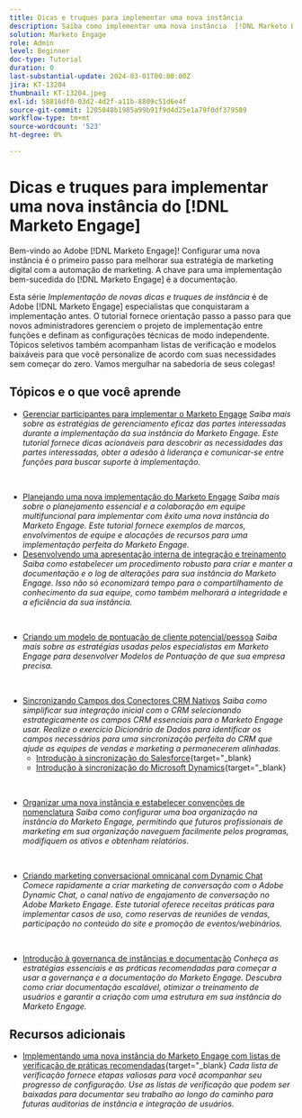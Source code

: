 ```yaml
---
title: Dicas e truques para implementar uma nova instância
description: Saiba como implementar uma nova instância  [!DNL Marketo Engage]  para aproveitar ao máximo sua capacidade.
solution: Marketo Engage
role: Admin
level: Beginner
doc-type: Tutorial
duration: 0
last-substantial-update: 2024-03-01T00:00:00Z
jira: KT-13204
thumbnail: KT-13204.jpeg
exl-id: 58816df0-03d2-4d2f-a11b-8809c51d6e4f
source-git-commit: 1205848b1985a99b91f9d4d25e1a79f0df379589
workflow-type: tm+mt
source-wordcount: '523'
ht-degree: 0%

---
```


# Dicas e truques para implementar uma nova instância do [!DNL Marketo Engage]

Bem-vindo ao Adobe [!DNL Marketo Engage]! Configurar uma nova instância é o primeiro passo para melhorar sua estratégia de marketing digital com a automação de marketing. A chave para uma implementação bem-sucedida do [!DNL Marketo Engage] é a documentação.

Esta série _Implementação de novas dicas e truques de instância_ é de Adobe [!DNL Marketo Engage] especialistas que conquistaram a implementação antes. O tutorial fornece orientação passo a passo para que novos administradores gerenciem o projeto de implementação entre funções e definam as configurações técnicas de modo independente. Tópicos seletivos também acompanham listas de verificação e modelos baixáveis para que você personalize de acordo com suas necessidades sem começar do zero. Vamos mergulhar na sabedoria de seus colegas!

## Tópicos e o que você aprende

* [Gerenciar participantes para implementar o Marketo Engage](/help/marketo-tutorial-implementing-new-instance/managing-stakeholder-communications.md)
  *Saiba mais sobre as estratégias de gerenciamento eficaz das partes interessadas durante a implementação da sua instância do Marketo Engage. Este tutorial fornece dicas acionáveis para descobrir as necessidades das partes interessadas, obter a adesão à liderança e comunicar-se entre funções para buscar suporte à implementação.*
<br>

* [Planejando uma nova implementação do Marketo Engage](/help/marketo-tutorial-implementing-new-instance/planning-for-new-implementation.md)
  *Saiba mais sobre o planejamento essencial e a colaboração em equipe multifuncional para implementar com êxito uma nova instância do Marketo Engage. Este tutorial fornece exemplos de marcos, envolvimentos de equipe e alocações de recursos para uma implementação perfeita do Marketo Engage.*
  <br>
* [Desenvolvendo uma apresentação interna de integração e treinamento](/help/marketo-tutorial-implementing-new-instance/internal-training-roadshow.md)
  *Saiba como estabelecer um procedimento robusto para criar e manter a documentação e o log de alterações para sua instância do Marketo Engage. Isso não só economizará tempo para o compartilhamento de conhecimento da sua equipe, como também melhorará a integridade e a eficiência da sua instância.*
<br>

* [Criando um modelo de pontuação de cliente potencial/pessoa](/help/marketo-tutorial-implementing-new-instance/building-person-scoring-model.md)
  *Saiba mais sobre as estratégias usadas pelos especialistas em Marketo Engage para desenvolver Modelos de Pontuação de que sua empresa precisa.*
<br>

* [Sincronizando Campos dos Conectores CRM Nativos](/help/marketo-tutorial-implementing-new-instance/syncing-fields-for-crm-integration.md)
  *Saiba como simplificar sua integração inicial com o CRM selecionando estrategicamente os campos CRM essenciais para o Marketo Engage usar. Realize o exercício Dicionário de Dados para identificar os campos necessários para uma sincronização perfeita do CRM que ajude as equipes de vendas e marketing a permanecerem alinhadas.*
   * [Introdução à sincronização do Salesforce](https://experienceleague.adobe.com/en/docs/marketo-learn/tutorials/lead-and-data-management/salesforce-sync-setup){target="_blank}
   * [Introdução à sincronização do Microsoft Dynamics](https://experienceleague.adobe.com/en/docs/marketo-learn/tutorials/lead-and-data-management/microsoft-dynamics-sync-setup){target="_blank}
<br>

* [Organizar uma nova instância e estabelecer convenções de nomenclatura](/help/marketo-tutorial-implementing-new-instance/organizing-new-instance.md)
  *Saiba como configurar uma boa organização na instância do Marketo Engage, permitindo que futuros profissionais de marketing em sua organização naveguem facilmente pelos programas, modifiquem os ativos e obtenham relatórios.*
<br>

* [Criando marketing conversacional omnicanal com Dynamic Chat](/help/marketo-tutorial-implementing-new-instance/designing-omnichannel-conversational-marketing.md)
  *Comece rapidamente a criar marketing de conversação com o Adobe Dynamic Chat, o canal nativo de engajamento de conversação no Adobe Marketo Engage. Este tutorial oferece receitas práticas para implementar casos de uso, como reservas de reuniões de vendas, participação no conteúdo do site e promoção de eventos/webinários.*
<br>

* [Introdução à governança de instâncias e documentação](/help/marketo-tutorial-implementing-new-instance/documenting-your-instance.md)
  *Conheça as estratégias essenciais e as práticas recomendadas para começar a usar a governança e a documentação do Marketo Engage. Descubra como criar documentação escalável, otimizar o treinamento de usuários e garantir a criação com uma estrutura em sua instância do Marketo Engage.*

## Recursos adicionais

* [Implementando uma nova instância do Marketo Engage com listas de verificação de práticas recomendadas](https://experienceleague.adobe.com/en/docs/marketo/using/getting-started/implementing-a-new-marketo-engage-instance/where-to-start){target="_blank}
  *Cada lista de verificação fornece etapas valiosas para você acompanhar seu progresso de configuração. Use as listas de verificação que podem ser baixadas para documentar seu trabalho ao longo do caminho para futuras auditorias de instância e integração de usuários.*

